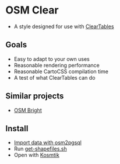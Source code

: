 # OSM Clear
* A style designed for use with [ClearTables](https://github.com/pnorman/ClearTables)

## Goals
- Easy to adapt to your own uses
- Reasonable rendering performance
- Reasonable CartoCSS compilation time
- A test of what ClearTables can do

## Similar projects
- [OSM Bright](https://github.com/mapbox/osm-bright)

## Install

- [Import data with osm2pgsql](https://github.com/pnorman/ClearTables#usage)
- Run [get-shapefiles.sh](get-shapefiles.sh)
- Open with [Kosmtik](https://github.com/kosmtik/kosmtik)
